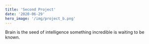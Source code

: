 ```yaml
---
title: 'Second Project'
date: '2020-06-29'
hero_image: '/img/project_b.png'
---
```


Brain is the seed of intelligence something incredible is waiting to be known.